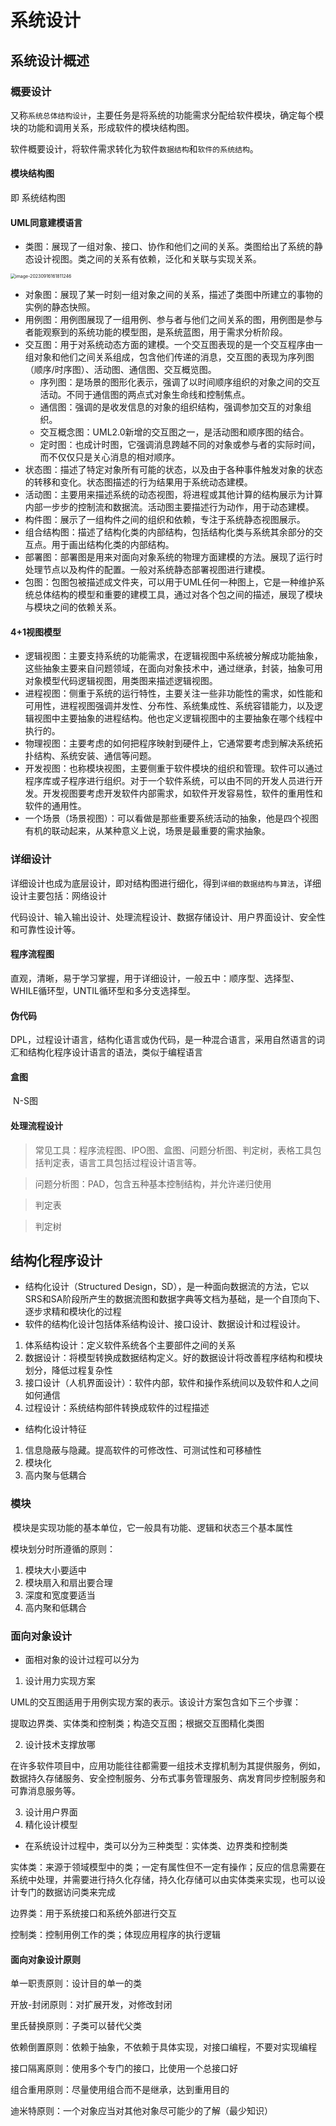 # 系统设计 <!-- {docsify-ignore-all} -->

## 系统设计概述

### 概要设计

​    又称`系统总体结构设计`，主要任务是将系统的功能需求分配给软件模块，确定每个模块的功能和调用关系，形成软件的模块结构图。

​    软件概要设计，将软件需求转化为软件`数据结构`和`软件的系统结构`。

#### 模块结构图

即 系统结构图



#### UML同意建模语言

- 类图：展现了一组对象、接口、协作和他们之间的关系。类图给出了系统的静态设计视图。类之间的关系有依赖，泛化和关联与实现关系。

<img src="/Users/penghuiliu/Library/Application Support/typora-user-images/image-20230916161811246.png" alt="image-20230916161811246" style="zoom:50%;" />

- 对象图：展现了某一时刻一组对象之间的关系，描述了类图中所建立的事物的实例的静态快照。
- 用例图：用例图展现了一组用例、参与者与他们之间关系的图，用例图是参与者能观察到的系统功能的模型图，是系统蓝图，用于需求分析阶段。
- 交互图：用于对系统动态方面的建模。一个交互图表现的是一个交互程序由一组对象和他们之间关系组成，包含他们传递的消息，交互图的表现为序列图（顺序/时序图）、活动图、通信图、交互概览图。
  - 序列图：是场景的图形化表示，强调了以时间顺序组织的对象之间的交互活动。不同于通信图的两点式对象生命线和控制焦点。
  - 通信图：强调的是收发信息的对象的组织结构，强调参加交互的对象组织。
  - 交互概念图：UML2.0新增的交互图之一，是活动图和顺序图的结合。
  - 定时图：也成计时图，它强调消息跨越不同的对象或参与者的实际时间，而不仅仅只是关心消息的相对顺序。
- 状态图：描述了特定对象所有可能的状态，以及由于各种事件触发对象的状态的转移和变化。状态图描述的行为结果用于系统动态建模。
- 活动图：主要用来描述系统的动态视图，将进程或其他计算的结构展示为计算内部一步步的控制流和数据流。活动图主要描述行为动作，用于动态建模。
- 构件图：展示了一组构件之间的组织和依赖，专注于系统静态视图展示。
- 组合结构图：描述了结构化类的内部结构，包括结构化类与系统其余部分的交互点。用于画出结构化类的内部结构。
- 部署图：部署图是用来对面向对象系统的物理方面建模的方法。展现了运行时处理节点以及构件的配置。一般对系统静态部署视图进行建模。
- 包图：包图包被描述成文件夹，可以用于UML任何一种图上，它是一种维护系统总体结构的模型和重要的建模工具，通过对各个包之间的描述，展现了模块与模块之间的依赖关系。

#### 4+1视图模型

- 逻辑视图：主要支持系统的功能需求，在逻辑视图中系统被分解成功能抽象，这些抽象主要来自问题领域，在面向对象技术中，通过继承，封装，抽象可用对象模型代码逻辑视图，用类图来描述逻辑视图。
- 进程视图：侧重于系统的运行特性，主要关注一些非功能性的需求，如性能和可用性，进程视图强调并发性、分布性、系统集成性、系统容错能力，以及逻辑视图中主要抽象的进程结构。他也定义逻辑视图中的主要抽象在哪个线程中执行的。
- 物理视图：主要考虑的如何把程序映射到硬件上，它通常要考虑到解决系统拓扑结构、系统安装、通信等问题。
- 开发视图：也称模块视图，主要侧重于软件模块的组织和管理。软件可以通过程序库或子程序进行组织。对于一个软件系统，可以由不同的开发人员进行开发。开发视图要考虑开发软件内部需求，如软件开发容易性，软件的重用性和软件的通用性。
- 一个场景（场景视图）：可以看做是那些重要系统活动的抽象，他是四个视图有机的联动起来，从某种意义上说，场景是最重要的需求抽象。

### 详细设计

​     详细设计也成为底层设计，即对结构图进行细化，得到`详细的数据结构与算法`，详细设计主要包括：网络设计

代码设计、输入输出设计、处理流程设计、数据存储设计、用户界面设计、安全性和可靠性设计等。

#### 程序流程图

​    直观，清晰，易于学习掌握，用于详细设计，一般五中：顺序型、选择型、WHILE循环型，UNTIL循环型和多分支选择型。

#### 伪代码

​    DPL，过程设计语言，结构化语言或伪代码，是一种混合语言，采用自然语言的词汇和结构化程序设计语言的语法，类似于编程语言

#### 盒图

​    N-S图



#### 处理流程设计

> 常见工具：程序流程图、IPO图、盒图、问题分析图、判定树，表格工具包括判定表，语言工具包括过程设计语言等。

> 问题分析图：PAD，包含五种基本控制结构，并允许递归使用

> 判定表

> 判定树



## 结构化程序设计

- 结构化设计（Structured Design，SD），是一种面向数据流的方法，它以SRS和SA阶段所产生的数据流图和数据字典等文档为基础，是一个自顶向下、逐步求精和模块化的过程
- 软件的结构化设计包括体系结构设计、接口设计、数据设计和过程设计。

1. 体系结构设计：定义软件系统各个主要部件之间的关系
2. 数据设计：将模型转换成数据结构定义。好的数据设计将改善程序结构和模块划分，降低过程复杂性
3. 接口设计（人机界面设计）：软件内部，软件和操作系统间以及软件和人之间如何通信
4. 过程设计：系统结构部件转换成软件的过程描述

- 结构化设计特征

1. 信息隐蔽与隐藏。提高软件的可修改性、可测试性和可移植性
2. 模块化
3. 高内聚与低耦合



### 模块

​    模块是实现功能的基本单位，它一般具有功能、逻辑和状态三个基本属性

模块划分时所遵循的原则：

1. 模块大小要适中
2. 模块扇入和扇出要合理
3. 深度和宽度要适当
4. 高内聚和低耦合



### 面向对象设计

- 面相对象的设计过程可以分为

1. 设计用力实现方案

UML的交互图适用于用例实现方案的表示。该设计方案包含如下三个步骤：

提取边界类、实体类和控制类；构造交互图；根据交互图精化类图

2. 设计技术支撑放哪

在许多软件项目中，应用功能往往都需要一组技术支撑机制为其提供服务，例如，数据持久存储服务、安全控制服务、分布式事务管理服务、病发育同步控制服务和可靠消息服务等。

3. 设计用户界面
4. 精化设计模型

- 在系统设计过程中，类可以分为三种类型：实体类、边界类和控制类

实体类：来源于领域模型中的类；一定有属性但不一定有操作；反应的信息需要在系统中处理，并需要进行持久化存储，持久化存储可以由实体类来实现，也可以设计专门的数据访问类来完成

边界类：用于系统接口和系统外部进行交互

控制类：控制用例工作的类；体现应用程序的执行逻辑

#### 面向对象设计原则

单一职责原则：设计目的单一的类

开放-封闭原则：对扩展开发，对修改封闭

里氏替换原则：子类可以替代父类

依赖倒置原则：依赖于抽象，不依赖于具体实现，对接口编程，不要对实现编程

接口隔离原则：使用多个专门的接口，比使用一个总接口好

组合重用原则：尽量使用组合而不是继承，达到重用目的

迪米特原则：一个对象应当对其他对象尽可能少的了解（最少知识）